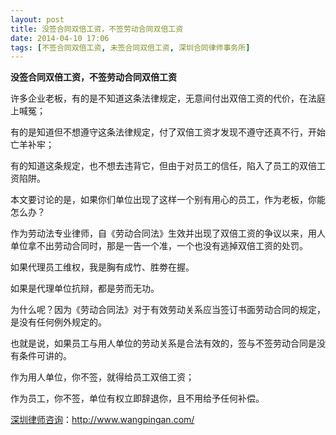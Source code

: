 ```yaml
---
layout: post
title: 没签合同双倍工资，不签劳动合同双倍工资
date: 2014-04-10 17:06
tags: [不签合同双倍工资, 未签合同双倍工资, 深圳合同律师事务所]
---
```

<strong>没签合同双倍工资，不签劳动合同双倍工资</strong>

许多企业老板，有的是不知道这条法律规定，无意间付出双倍工资的代价，在法庭上喊冤；

有的是知道但不想遵守这条法律规定，付了双倍工资才发现不遵守还真不行，开始亡羊补牢；

有的知道这条规定，也不想去违背它，但由于对员工的信任，陷入了员工的双倍工资陷阱。

本文要讨论的是，如果你们单位出现了这样一个别有用心的员工，作为老板，你能怎么办？

作为劳动法专业律师，自《劳动合同法》生效并出现了双倍工资的争议以来，用人单位拿不出劳动合同时，那是一告一个准，一个也没有逃掉双倍工资的处罚。

如果代理员工维权，我是胸有成竹、胜劵在握。

如果是代理单位抗辩，都是劳而无功。

为什么呢？因为《劳动合同法》对于有效劳动关系应当签订书面劳动合同的规定，是没有任何例外规定的。

也就是说，如果员工与用人单位的劳动关系是合法有效的，签与不签劳动合同是没有条件可讲的。

作为用人单位，你不签，就得给员工双倍工资；

作为员工，你不签，单位有权立即辞退你，且不用给予任何补偿。

<a href="http://www.wangpingan.com/">深圳律师咨询</a>：<a href="http://www.wangpingan.com/">http://www.wangpingan.com/</a>

